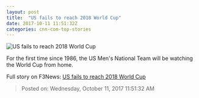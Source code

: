 ```yaml
---
layout: post
title:  "US fails to reach 2018 World Cup"
date: 2017-10-11 11:51:32Z
categories: cnn-com-top-stories
---
```


![US fails to reach 2018 World Cup](http://i2.cdn.cnn.com/cnnnext/dam/assets/171010223133-us-trinidad-tobago-soccer-super-tease.jpg)

For the first time since 1986, the US Men's National Team will be watching the World Cup from home.


Full story on F3News: [US fails to reach 2018 World Cup](http://www.f3nws.com/n/PQHPBC)

> Posted on: Wednesday, October 11, 2017 11:51:32 AM
